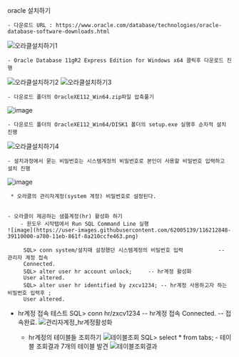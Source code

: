 oracle 설치하기
  
	- 다운로드 URL : https://www.oracle.com/database/technologies/oracle-database-software-downloads.html
  ![오라클설치하기1](https://user-images.githubusercontent.com/62005139/116211576-ed118b80-a77e-11eb-8bda-016389ac228c.PNG)
  
  
	- Oracle Database 11gR2 Express Edition for Windows x64 클릭후 다운로드 진행
  ![오라클설치하기2](https://user-images.githubusercontent.com/62005139/116211498-d703cb00-a77e-11eb-9ab5-222e2382e723.PNG)
  ![오라클설치하기3](https://user-images.githubusercontent.com/62005139/116211756-1df1c080-a77f-11eb-85e7-ce621dfae4ac.PNG)
  
  
	- 다운로드 폴더의 OracleXE112_Win64.zip파일 압축풀기
  ![image](https://user-images.githubusercontent.com/62005139/116211952-55606d00-a77f-11eb-82a6-13b634d0ec0b.png)
  
  
	- 다운로드 폴더의 OracleXE112_Win64/DISK1 폴더의 setup.exe 실행후 순차적 설치 진행
  ![오라클설치하기4](https://user-images.githubusercontent.com/62005139/116212062-6a3d0080-a77f-11eb-8d4c-cf2eab61c94c.PNG)
  
  
	- 설치과정에서 묻는 비밀번호는 시스템계정의 비밀번호로 본인이 사용할 비밀번호 입력하고 설치 진행
  ![image](https://user-images.githubusercontent.com/62005139/116212263-9d7f8f80-a77f-11eb-838a-dec84aa857a1.png)
	 
	 * 오라클의 관리자계정(system 계정) 비밀번호로 설정된다.
   
   
	- 오라클이 제공하는 샘플계정(hr) 활성화 하기
		- 윈도우 시작탭에서 Run SQL Command Line 실행
    ![image](https://user-images.githubusercontent.com/62005139/116212848-39110000-a780-11eb-861f-8a210ccfe463.png)
    
		 SQL> conn system/설치때 설정했던 시스템계정의 비밀번호 입력			-- 관리자 계정 접속
		 Connected.
		 SQL> alter user hr account unlock;		-- hr계정 활성화
		 User altered.
	 	 SQL> alter user hr identified by zxcv1234;	-- hr계정 사용하고자 하는 비밀번호 입력후 ;
		 User altered.
     
   - hr계정 접속 테스트
		SQL> conn hr/zxcv1234				-- hr계정 접속
		Connected.					-- 접속완료.
     ![관리자계정_hr계정활성화](https://user-images.githubusercontent.com/62005139/116213146-7c6b6e80-a780-11eb-94d3-d2ab53efb17a.PNG)
     		

		- hr계정의 테이블들 조회하기
    ![테이블조회](https://user-images.githubusercontent.com/62005139/116213452-c5232780-a780-11eb-859a-306a642c472e.PNG)
		SQL> select * from tabs;
    - 테이블 조회결과 7개의 테이블 발견
    ![테이블조회결과](https://user-images.githubusercontent.com/62005139/116213469-c7858180-a780-11eb-87fe-7cfd48b978cc.PNG)
